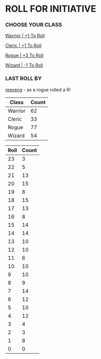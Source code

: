 # ROLL FOR INITIATIVE
### CHOOSE YOUR CLASS

[Warrior | +1 To Roll](https://github.com/benjaminsampica/benjaminsampica/issues/new?title=roll%7Cwarrior&body=Just+click+%27Submit+new+issue%27.)

[Cleric | +1 To Roll](https://github.com/benjaminsampica/benjaminsampica/issues/new?title=roll%7Ccleric&body=Just+click+%27Submit+new+issue%27.)

[Rogue | +3 To Roll](https://github.com/benjaminsampica/benjaminsampica/issues/new?title=roll%7Crogue&body=Just+click+%27Submit+new+issue%27.)

[Wizard | -1 To Roll](https://github.com/benjaminsampica/benjaminsampica/issues/new?title=roll%7Cwizard&body=Just+click+%27Submit+new+issue%27.)
### LAST ROLL BY
[reeveng](https://www.github.com/reeveng) - as a rogue rolled a 6!

|Class|Count|
|-|-|
|Warrior|62|
|Cleric|33|
|Rogue|77|
|Wizard|54|

|Roll|Count|
|-|-|
|23|3
|22|5
|21|13
|20|15
|19|8
|18|15
|17|13
|16|8
|15|14
|14|14
|13|10
|12|10
|11|6
|10|10
|9|10
|8|9
|7|14
|6|12
|5|10
|4|12
|3|4
|2|3
|1|8
|0|0
